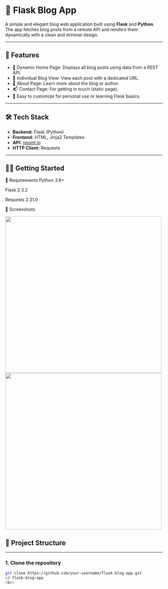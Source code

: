 # 📝 Flask Blog App

A simple and elegant blog web application built using **Flask** and **Python**. The app fetches blog posts from a remote API and renders them dynamically with a clean and minimal design.

---

## 🚀 Features

- 📰 Dynamic Home Page: Displays all blog posts using data from a REST API.
- 📖 Individual Blog View: View each post with a dedicated URL.
- 📄 About Page: Learn more about the blog or author.
- 📬 Contact Page: For getting in touch (static page).
- 🔧 Easy to customize for personal use or learning Flask basics.

---


## 🛠 Tech Stack

- **Backend:** Flask (Python)
- **Frontend:** HTML, Jinja2 Templates
- **API:** [npoint.io](https://www.npoint.io/)
- **HTTP Client:** Requests

---


## 🧑‍💻 Getting Started




🧪 Requirements
Python 3.8+

Flask 2.3.2

Requests 2.31.0

📸 Screenshots

<img src ="https://github.com/user-attachments/assets/983ac7aa-d896-4c23-89c8-49b02c04c589" width = "500">
<img src = "https://github.com/user-attachments/assets/0435fa88-e72e-4b2b-9ed9-f834b295b7c8" width ="500">

## 📂 Project Structure


---

### 1. Clone the repository

```bash
git clone https://github.com/your-username/flask-blog-app.git
cd flask-blog-app
<br>



